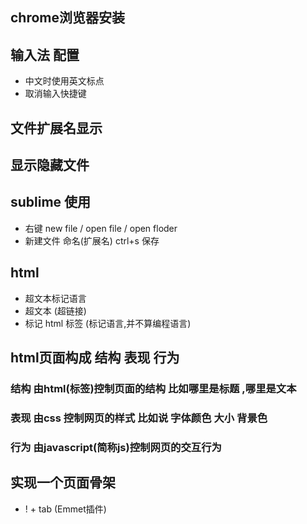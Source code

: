 ## chrome浏览器安装

## 输入法 配置
+ 中文时使用英文标点
+ 取消输入快捷键

## 文件扩展名显示
## 显示隐藏文件

## sublime 使用

+ 右键  new file / open file / open floder
+ 新建文件  命名(扩展名)  ctrl+s 保存


## html
+ 超文本标记语言 
+ 超文本  (超链接)
+ 标记  html 标签 (标记语言,并不算编程语言)

## html页面构成 结构  表现 行为

### 结构  由html(标签)控制页面的结构  比如哪里是标题 ,哪里是文本
### 表现  由css 控制网页的样式 比如说 字体颜色 大小  背景色
### 行为  由javascript(简称js)控制网页的交互行为


## 实现一个页面骨架
+ ! + tab (Emmet插件)